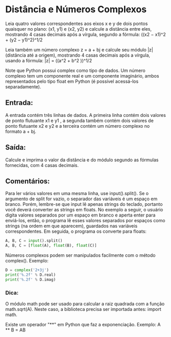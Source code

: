 # Distância e Números Complexos

Leia quatro valores correspondentes aos eixos x e y de dois pontos quaisquer no plano: (x1, y1) e (x2, y2)
e calcule a distância entre eles, mostrando 4 casas decimais após a vírgula, segundo a fórmula:
((x2 − x1)^2 + (y2 − y1)^2)^1/2

Leia também um número complexo z = a + bj e calcule seu módulo |z| (distância até a origem), mostrando 4 casas decimais após a vírgula, usando a fórmula:
|z| = ((a^2 + b^2 ))^1/2

Note que Python possui complex como tipo de dados. Um número complexo tem um componente real e um componente imaginário, ambos representados pelo tipo float em Python (é possível acessá-los separadamente).

## Entrada:

A entrada contém três linhas de dados. A primeira linha contém dois valores de ponto flutuante x1 e y1 , a segunda também contém dois valores de ponto flutuante x2 e y2 e a terceira contém um número complexo no formato a + bj.

## Saída:

Calcule e imprima o valor da distância e do módulo segundo as fórmulas fornecidas, com 4 casas decimais.

## Comentários:

Para ler vários valores em uma mesma linha, use input().split(). Se o argumento de split for vazio, o separador das variáveis é um espaço em branco. Porém, lembre-se que input lê apenas strings do teclado, portanto você deverá converter as strings em floats.
No exemplo a seguir, o usuário digita valores separados por um espaço em branco e aperta enter para enviá-los, então, o programa lê esses valores separados por espaços como strings (na ordem em que aparecem), guardados nas variáveis correspondentes. Em seguida, o programa os converte para floats:

```python
A, B, C = input().split()
A, B, C = [float(A), float(B), float(C)]
```

Números complexos podem ser manipulados facilmente com o método complex(). Exemplo:

```python
D = complex('2+3j')
print('%.2f' % D.real)
print('%.2f' % D.imag)
```

### Dica:

O módulo math pode ser usado para calcular a raiz quadrada com a função math.sqrt(A). Neste caso, a biblioteca precisa ser importada antes: import math.

Existe um operador "**" em Python que faz a exponenciação. Exemplo: A ** B = AB
